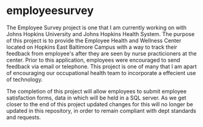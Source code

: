 # employeesurvey
The Employee Survey project is one that I am currently working on with Johns Hopkins University and Johns Hopkins Health System. 
The purpose of this project is to provide the Employee Health and Wellness Center located on Hopkins East Baltimore Campus with a way to track their feedback from employee's after they are seen by nurse practicioners at the center.
Prior to this application, employees were encouraged to send feedback via email or telephone. This project is one of many that I am apart of encouraging our occupational health team to incorporate a effecient use of technology. 

The completion of this project will allow employees to submit employee satisfaction forms, data in which will be held in a SQL server. 
As we get closer to the end of this project updated changes for this will no longer be updated in this repository, in order to remain compliant with dept standards and requests.
